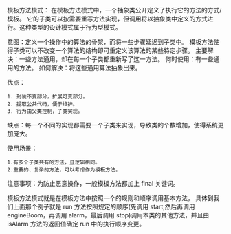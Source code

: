 模板方法模式：
在模板方法模式中，一个抽象类公开定义了执行它的方法的方式/模板。
它的子类可以按需要重写方法实现，但调用将以抽象类中定义的方式进行。这种类型的设计模式属于行为型模式。

意图：定义一个操作中的算法的骨架，而将一些步骤延迟到子类中。
模板方法使得子类可以不改变一个算法的结构即可重定义该算法的某些特定步骤。
主要解决：一些方法通用，却在每一个子类都重新写了这一方法。
何时使用：有一些通用的方法。
如何解决：将这些通用算法抽象出来。

优点： 

    1. 封装不变部分，扩展可变部分。
    2. 提取公共代码，便于维护。 
    3. 行为由父类控制，子类实现。

缺点：每一个不同的实现都需要一个子类来实现，导致类的个数增加，使得系统更加庞大。

使用场景： 

    1.有多个子类共有的方法，且逻辑相同。     
    2.重要的、复杂的方法，可以考虑作为模板方法。

注意事项：为防止恶意操作，一般模板方法都加上 final 关键词。

模板方法模式就是在模板方法中按照一个的规则和顺序调用基本方法，
具体到我们上面那个例子就是 run 方法按照规定的顺序(先调用 start,然后再调用 engineBoom，再调用
alarm，最后调用 stop)调用本类的其他方法，并且由 isAlarm 方法的返回值确定 run 中的执行顺序变更。

